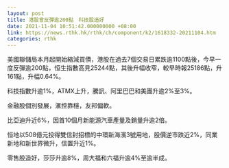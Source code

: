 ```yaml
---
layout: post
title: 港股曾反彈逾200點　科技股造好
date: 2021-11-04 10:51:42.000000000 +08:00
link: https://news.rthk.hk/rthk/ch/component/k2/1618332-20211104.htm
categories: rthk
---
```


美國聯儲局本月起開始縮減買債，港股在過去7個交易日累跌逾1100點後，今早一度反彈逾200點，恒生指數高見25244點，其後升幅收窄，較早時報25186點，升161點，升幅0.64%。

科技指數升逾1%，ATMX上升，騰訊、阿里巴巴和美團升逾2%至3%。

金融股個別發展，滙控靠穩，友邦偏軟。

比亞迪升近6%，因首10個月新能源汽車產量及銷量升逾2倍。

恒地以508億元投得雙信封招標的中環新海濱3號用地，股價逆市跌近2%，同業新地和新世界微升，信置升近1%。

零售股造好，莎莎升逾8%，周大福和六福升逾4%至逾半成。
